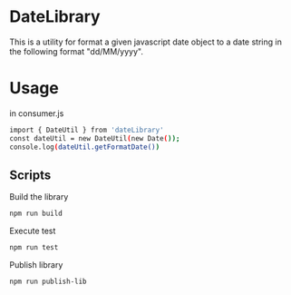 # DateLibrary

This is a utility for format a given javascript date object to a date string in the following 
format "dd/MM/yyyy".

# Usage

in consumer.js
```bash
import { DateUtil } from 'dateLibrary'
const dateUtil = new DateUtil(new Date());
console.log(dateUtil.getFormatDate())
```

## Scripts

Build the library
```bash
npm run build
```
Execute test
```bash
npm run test
```
Publish library
```bash
npm run publish-lib
```
